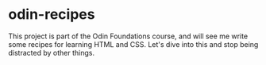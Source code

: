 # odin-recipes

This project is part of the Odin Foundations course, and will see me write some recipes for learning HTML and CSS. Let's dive into this and stop being distracted by other things.